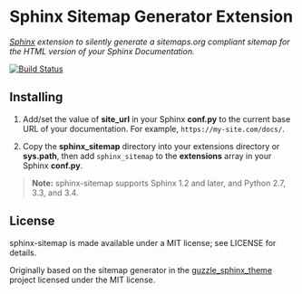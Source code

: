 # Sphinx Sitemap Generator Extension

*[Sphinx](http://sphinx-doc.org/) extension to silently generate a sitemaps.org compliant sitemap for the HTML version of your Sphinx Documentation.*

[![Build Status](https://travis-ci.org/jdillard/sphinx-sitemap.svg?branch=master)](https://travis-ci.org/jdillard/sphinx-sitemap)

## Installing

1. Add/set the value of **site_url** in your Sphinx **conf.py** to the current base URL of your documentation. For example, `https://my-site.com/docs/`.

2. Copy the **sphinx_sitemap** directory into your extensions directory or **sys.path**, then add `sphinx_sitemap` to the **extensions** array in your Sphinx **conf.py**.

> **Note:** sphinx-sitemap supports Sphinx 1.2 and later, and Python 2.7, 3.3, and 3.4.

## License

sphinx-sitemap is made available under a MIT license; see LICENSE for details.

Originally based on the sitemap generator in the [guzzle_sphinx_theme](https://github.com/guzzle/guzzle_sphinx_theme) project licensed under the MIT license.
